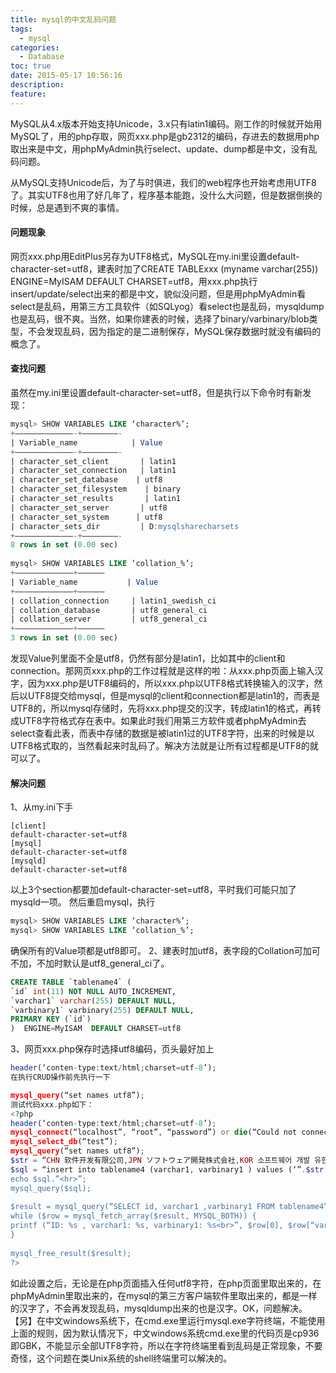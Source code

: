 ```yaml
---
title: mysql的中文乱码问题
tags:
  - mysql
categories:
  - Database
toc: true
date: 2015-05-17 10:56:16
description:
feature:
---
```


MySQL从4.x版本开始支持Unicode，3.x只有latin1编码。刚工作的时候就开始用MySQL了，用的php存取，网页xxx.php是gb2312的编码，存进去的数据用php取出来是中文，用phpMyAdmin执行select、update、dump都是中文，没有乱码问题。

从MySQL支持Unicode后，为了与时俱进，我们的web程序也开始考虑用UTF8了。其实UTF8也用了好几年了，程序基本能跑，没什么大问题，但是数据倒换的时候，总是遇到不爽的事情。
<!-- more -->
#### 问题现象
网页xxx.php用EditPlus另存为UTF8格式，MySQL在my.ini里设置default-character-set=utf8，建表时加了CREATE TABLExxx (myname varchar(255)) ENGINE=MyISAM DEFAULT CHARSET=utf8，用xxx.php执行insert/update/select出来的都是中文，貌似没问题，但是用phpMyAdmin看select是乱码，用第三方工具软件（如SQLyog）看select也是乱码，mysqldump也是乱码，很不爽。当然，如果你建表的时候，选择了binary/varbinary/blob类型，不会发现乱码，因为指定的是二进制保存，MySQL保存数据时就没有编码的概念了。

#### 查找问题 
虽然在my.ini里设置default-character-set=utf8，但是执行以下命令时有新发现：
``` sql
mysql> SHOW VARIABLES LIKE ‘character%’;
+—————————————-+————————-
| Variable_name            | Value
+—————————————-+————————-
| character_set_client       | latin1
| character_set_connection   | latin1
| character_set_database    | utf8
| character_set_filesystem    | binary
| character_set_results       | latin1
| character_set_server       | utf8
| character_set_system      | utf8
| character_sets_dir         | D:mysqlsharecharsets
+—————————————-+————————-
8 rows in set (0.00 sec)
 
mysql> SHOW VARIABLES LIKE ‘collation_%’;
+—————————————+——————
| Variable_name           | Value
+—————————————+——————
| collation_connection     | latin1_swedish_ci
| collation_database       | utf8_general_ci
| collation_server         | utf8_general_ci
+————————————–+——————
3 rows in set (0.00 sec)
```
发现Value列里面不全是utf8，仍然有部分是latin1，比如其中的client和connection。那网页xxx.php的工作过程就是这样的啦：从xxx.php页面上输入汉字，因为xxx.php是UTF8编码的，所以xxx.php以UTF8格式转换输入的汉字，然后以UTF8提交给mysql，但是mysql的client和connection都是latin1的，而表是UTF8的，所以mysql存储时，先将xxx.php提交的汉字，转成latin1的格式，再转成UTF8字符格式存在表中。如果此时我们用第三方软件或者phpMyAdmin去select查看此表，而表中存储的数据是被latin1过的UTF8字符，出来的时候是以UTF8格式取的，当然看起来时乱码了。解决方法就是让所有过程都是UTF8的就可以了。

#### 解决问题
1、从my.ini下手
```
[client]
default-character-set=utf8
[mysql]
default-character-set=utf8
[mysqld]
default-character-set=utf8
```
以上3个section都要加default-character-set=utf8，平时我们可能只加了mysqld一项。
然后重启mysql，执行
``` sql
mysql> SHOW VARIABLES LIKE ‘character%’;
mysql> SHOW VARIABLES LIKE ‘collation_%’;
```
确保所有的Value项都是utf8即可。
2、建表时加utf8，表字段的Collation可加可不加，不加时默认是utf8_general_ci了。
``` sql
CREATE TABLE `tablename4` (
`id` int(11) NOT NULL AUTO_INCREMENT,
`varchar1` varchar(255) DEFAULT NULL,
`varbinary1` varbinary(255) DEFAULT NULL,
PRIMARY KEY (`id`)
)  ENGINE=MyISAM  DEFAULT CHARSET=utf8
```
3、网页xxx.php保存时选择utf8编码，页头最好加上
``` php
header(‘conten-type:text/html;charset=utf-8’);
在执行CRUD操作前先执行一下

mysql_query(“set names utf8”);
测试代码xxx.php如下：
<?php
header(‘conten-type:text/html;charset=utf-8’);
mysql_connect(“localhost”, “root”, “password”) or die(“Could not connect: ” . mysql_error());
mysql_select_db(“test”);
mysql_query(“set names utf8”);
$str = “CHN 软件开发有限公司,JPN ソフトウェア開発株式会社,KOR 소프트웨어 개발 유한공사,RUS Суд программного обеспечения”.time();
$sql = “insert into tablename4 (varchar1, varbinary1 ) values (‘”.$str.”‘,'”.$str.”‘)”;
echo $sql.”<hr>”;
mysql_query($sql);
 
$result = mysql_query(“SELECT id, varchar1 ,varbinary1 FROM tablename4”);
while ($row = mysql_fetch_array($result, MYSQL_BOTH)) {
printf (“ID: %s , varchar1: %s, varbinary1: %s<br>”, $row[0], $row[“varchar1”], $row[“varbinary1”]);
}
 
mysql_free_result($result);
?>
```
如此设置之后，无论是在php页面插入任何utf8字符，在php页面里取出来的，在phpMyAdmin里取出来的，在mysql的第三方客户端软件里取出来的，都是一样的汉字了，不会再发现乱码，mysqldump出来的也是汉字。OK，问题解决。
【另】在中文windows系统下，在cmd.exe里运行mysql.exe字符终端，不能使用上面的规则，因为默认情况下，中文windows系统cmd.exe里的代码页是cp936即GBK，不能显示全部UTF8字符，所以在字符终端里看到乱码是正常现象，不要奇怪，这个问题在类Unix系统的shell终端里可以解决的。